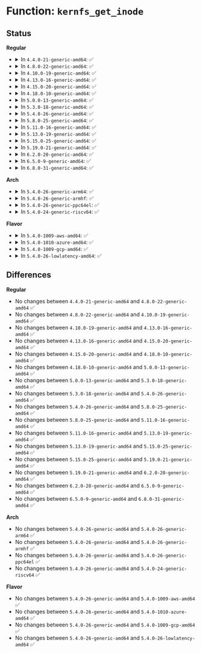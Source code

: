 # Function: <code>kernfs_get_inode</code>

## Status
<b>Regular</b>
<ul>
<li>
<details>
<summary>In <code>4.4.0-21-generic-amd64</code>: ✅</summary>

```c
struct inode * kernfs_get_inode(struct super_block * sb, struct kernfs_node * kn)
```

```json
{
  "name": "kernfs_get_inode",
  "collision_type": "Unique Global",
  "inline_type": "No",
  "funcs": [
    {
      "addr": 18446744071581503616,
      "name": "kernfs_get_inode",
      "external": true,
      "loc": "fs/kernfs/inode.c:333",
      "file": "fs/kernfs/inode.c",
      "inline": "seen, unknown",
      "caller_inline": [],
      "caller_func": [
        "kernel/cgroup.c:__cgroup_procs_write",
        "fs/kernfs/mount.c:kernfs_mount_ns",
        "fs/kernfs/dir.c:kernfs_iop_lookup"
      ]
    }
  ],
  "symbols": [
    {
      "addr": 18446744071581503616,
      "name": "kernfs_get_inode",
      "section": ".text",
      "bind": "STB_GLOBAL",
      "size": 258
    }
  ]
}
```
</details>
</li>
<li>
<details>
<summary>In <code>4.8.0-22-generic-amd64</code>: ✅</summary>

```c
struct inode * kernfs_get_inode(struct super_block * sb, struct kernfs_node * kn)
```

```json
{
  "name": "kernfs_get_inode",
  "collision_type": "Unique Global",
  "inline_type": "No",
  "funcs": [
    {
      "addr": 18446744071581689216,
      "name": "kernfs_get_inode",
      "external": true,
      "loc": "fs/kernfs/inode.c:337",
      "file": "fs/kernfs/inode.c",
      "inline": "seen, unknown",
      "caller_inline": [],
      "caller_func": [
        "fs/kernfs/mount.c:kernfs_mount_ns",
        "fs/kernfs/dir.c:kernfs_iop_lookup"
      ]
    }
  ],
  "symbols": [
    {
      "addr": 18446744071581689216,
      "name": "kernfs_get_inode",
      "section": ".text",
      "bind": "STB_GLOBAL",
      "size": 251
    }
  ]
}
```
</details>
</li>
<li>
<details>
<summary>In <code>4.10.0-19-generic-amd64</code>: ✅</summary>

```c
struct inode * kernfs_get_inode(struct super_block * sb, struct kernfs_node * kn)
```

```json
{
  "name": "kernfs_get_inode",
  "collision_type": "Unique Global",
  "inline_type": "No",
  "funcs": [
    {
      "addr": 18446744071581777328,
      "name": "kernfs_get_inode",
      "external": true,
      "loc": "fs/kernfs/inode.c:264",
      "file": "fs/kernfs/inode.c",
      "inline": "seen, unknown",
      "caller_inline": [],
      "caller_func": [
        "fs/kernfs/mount.c:kernfs_mount_ns",
        "fs/kernfs/dir.c:kernfs_iop_lookup"
      ]
    }
  ],
  "symbols": [
    {
      "addr": 18446744071581777328,
      "name": "kernfs_get_inode",
      "section": ".text",
      "bind": "STB_GLOBAL",
      "size": 250
    }
  ]
}
```
</details>
</li>
<li>
<details>
<summary>In <code>4.13.0-16-generic-amd64</code>: ✅</summary>

```c
struct inode * kernfs_get_inode(struct super_block * sb, struct kernfs_node * kn)
```

```json
{
  "name": "kernfs_get_inode",
  "collision_type": "Unique Global",
  "inline_type": "No",
  "funcs": [
    {
      "addr": 18446744071581831680,
      "name": "kernfs_get_inode",
      "external": true,
      "loc": "fs/kernfs/inode.c:264",
      "file": "fs/kernfs/inode.c",
      "inline": "seen, unknown",
      "caller_inline": [],
      "caller_func": [
        "kernel/cgroup/cgroup.c:__cgroup_procs_write",
        "fs/kernfs/mount.c:kernfs_mount_ns",
        "fs/kernfs/dir.c:kernfs_iop_lookup"
      ]
    }
  ],
  "symbols": [
    {
      "addr": 18446744071581831680,
      "name": "kernfs_get_inode",
      "section": ".text",
      "bind": "STB_GLOBAL",
      "size": 256
    }
  ]
}
```
</details>
</li>
<li>
<details>
<summary>In <code>4.15.0-20-generic-amd64</code>: ✅</summary>

```c
struct inode * kernfs_get_inode(struct super_block * sb, struct kernfs_node * kn)
```

```json
{
  "name": "kernfs_get_inode",
  "collision_type": "Unique Global",
  "inline_type": "No",
  "funcs": [
    {
      "addr": 18446744071581981280,
      "name": "kernfs_get_inode",
      "external": true,
      "loc": "fs/kernfs/inode.c:265",
      "file": "fs/kernfs/inode.c",
      "inline": "seen, unknown",
      "caller_inline": [],
      "caller_func": [
        "kernel/cgroup/cgroup.c:cgroup_procs_write_permission",
        "fs/kernfs/mount.c:kernfs_mount_ns",
        "fs/kernfs/mount.c:kernfs_get_parent_dentry",
        "fs/kernfs/mount.c:kernfs_fh_get_inode",
        "fs/kernfs/dir.c:kernfs_iop_lookup"
      ]
    }
  ],
  "symbols": [
    {
      "addr": 18446744071581981280,
      "name": "kernfs_get_inode",
      "section": ".text",
      "bind": "STB_GLOBAL",
      "size": 267
    }
  ]
}
```
</details>
</li>
<li>
<details>
<summary>In <code>4.18.0-10-generic-amd64</code>: ✅</summary>

```c
struct inode * kernfs_get_inode(struct super_block * sb, struct kernfs_node * kn)
```

```json
{
  "name": "kernfs_get_inode",
  "collision_type": "Unique Global",
  "inline_type": "No",
  "funcs": [
    {
      "addr": 18446744071582168768,
      "name": "kernfs_get_inode",
      "external": true,
      "loc": "fs/kernfs/inode.c:265",
      "file": "fs/kernfs/inode.c",
      "inline": "seen, unknown",
      "caller_inline": [],
      "caller_func": [
        "kernel/cgroup/cgroup.c:cgroup_procs_write_permission",
        "fs/kernfs/mount.c:kernfs_mount_ns",
        "fs/kernfs/mount.c:kernfs_get_parent_dentry",
        "fs/kernfs/mount.c:kernfs_fh_get_inode",
        "fs/kernfs/dir.c:kernfs_iop_lookup"
      ]
    }
  ],
  "symbols": [
    {
      "addr": 18446744071582168768,
      "name": "kernfs_get_inode",
      "section": ".text",
      "bind": "STB_GLOBAL",
      "size": 263
    }
  ]
}
```
</details>
</li>
<li>
<details>
<summary>In <code>5.0.0-13-generic-amd64</code>: ✅</summary>

```c
struct inode * kernfs_get_inode(struct super_block * sb, struct kernfs_node * kn)
```

```json
{
  "name": "kernfs_get_inode",
  "collision_type": "Unique Global",
  "inline_type": "No",
  "funcs": [
    {
      "addr": 18446744071582263840,
      "name": "kernfs_get_inode",
      "external": true,
      "loc": "fs/kernfs/inode.c:265",
      "file": "fs/kernfs/inode.c",
      "inline": "seen, unknown",
      "caller_inline": [],
      "caller_func": [
        "kernel/cgroup/cgroup.c:cgroup_procs_write_permission",
        "fs/kernfs/mount.c:kernfs_mount_ns",
        "fs/kernfs/mount.c:kernfs_get_parent_dentry",
        "fs/kernfs/mount.c:kernfs_fh_get_inode",
        "fs/kernfs/dir.c:kernfs_iop_lookup"
      ]
    }
  ],
  "symbols": [
    {
      "addr": 18446744071582263840,
      "name": "kernfs_get_inode",
      "section": ".text",
      "bind": "STB_GLOBAL",
      "size": 263
    }
  ]
}
```
</details>
</li>
<li>
<details>
<summary>In <code>5.3.0-18-generic-amd64</code>: ✅</summary>

```c
struct inode * kernfs_get_inode(struct super_block * sb, struct kernfs_node * kn)
```

```json
{
  "name": "kernfs_get_inode",
  "collision_type": "Unique Global",
  "inline_type": "No",
  "funcs": [
    {
      "addr": 18446744071582428048,
      "name": "kernfs_get_inode",
      "external": true,
      "loc": "fs/kernfs/inode.c:247",
      "file": "fs/kernfs/inode.c",
      "inline": "seen, unknown",
      "caller_inline": [],
      "caller_func": [
        "kernel/cgroup/cgroup.c:cgroup_procs_write_permission",
        "fs/kernfs/mount.c:kernfs_get_tree",
        "fs/kernfs/mount.c:kernfs_get_parent_dentry",
        "fs/kernfs/mount.c:kernfs_fh_get_inode",
        "fs/kernfs/dir.c:kernfs_iop_lookup"
      ]
    }
  ],
  "symbols": [
    {
      "addr": 18446744071582428048,
      "name": "kernfs_get_inode",
      "section": ".text",
      "bind": "STB_GLOBAL",
      "size": 272
    }
  ]
}
```
</details>
</li>
<li>
<details>
<summary>In <code>5.4.0-26-generic-amd64</code>: ✅</summary>

```c
struct inode * kernfs_get_inode(struct super_block * sb, struct kernfs_node * kn)
```

```json
{
  "name": "kernfs_get_inode",
  "collision_type": "Unique Global",
  "inline_type": "No",
  "funcs": [
    {
      "addr": 18446744071582526800,
      "name": "kernfs_get_inode",
      "external": true,
      "loc": "fs/kernfs/inode.c:246",
      "file": "fs/kernfs/inode.c",
      "inline": "seen, unknown",
      "caller_inline": [],
      "caller_func": [
        "kernel/cgroup/cgroup.c:cgroup_procs_write_permission",
        "fs/kernfs/mount.c:kernfs_get_tree",
        "fs/kernfs/mount.c:kernfs_get_parent_dentry",
        "fs/kernfs/mount.c:kernfs_fh_get_inode",
        "fs/kernfs/dir.c:kernfs_iop_lookup"
      ]
    }
  ],
  "symbols": [
    {
      "addr": 18446744071582526800,
      "name": "kernfs_get_inode",
      "section": ".text",
      "bind": "STB_GLOBAL",
      "size": 272
    }
  ]
}
```
</details>
</li>
<li>
<details>
<summary>In <code>5.8.0-25-generic-amd64</code>: ✅</summary>

```c
struct inode * kernfs_get_inode(struct super_block * sb, struct kernfs_node * kn)
```

```json
{
  "name": "kernfs_get_inode",
  "collision_type": "Unique Global",
  "inline_type": "No",
  "funcs": [
    {
      "addr": 18446744071582832592,
      "name": "kernfs_get_inode",
      "external": true,
      "loc": "fs/kernfs/inode.c:248",
      "file": "fs/kernfs/inode.c",
      "inline": "seen, unknown",
      "caller_inline": [],
      "caller_func": [
        "kernel/cgroup/cgroup.c:cgroup_css_set_fork",
        "kernel/cgroup/cgroup.c:cgroup_procs_write_permission",
        "fs/kernfs/mount.c:kernfs_get_parent_dentry",
        "fs/kernfs/mount.c:__kernfs_fh_to_dentry",
        "fs/kernfs/dir.c:kernfs_iop_lookup"
      ]
    }
  ],
  "symbols": [
    {
      "addr": 18446744071582832592,
      "name": "kernfs_get_inode",
      "section": ".text",
      "bind": "STB_GLOBAL",
      "size": 72
    }
  ]
}
```
</details>
</li>
<li>
<details>
<summary>In <code>5.11.0-16-generic-amd64</code>: ✅</summary>

```c
struct inode * kernfs_get_inode(struct super_block * sb, struct kernfs_node * kn)
```

```json
{
  "name": "kernfs_get_inode",
  "collision_type": "Unique Global",
  "inline_type": "No",
  "funcs": [
    {
      "addr": 18446744071582905344,
      "name": "kernfs_get_inode",
      "external": true,
      "loc": "fs/kernfs/inode.c:248",
      "file": "fs/kernfs/inode.c",
      "inline": "seen, unknown",
      "caller_inline": [],
      "caller_func": [
        "kernel/cgroup/cgroup.c:cgroup_css_set_fork",
        "kernel/cgroup/cgroup.c:cgroup_procs_write_permission",
        "fs/kernfs/mount.c:kernfs_get_parent_dentry",
        "fs/kernfs/mount.c:__kernfs_fh_to_dentry",
        "fs/kernfs/dir.c:kernfs_iop_lookup"
      ]
    }
  ],
  "symbols": [
    {
      "addr": 18446744071582905344,
      "name": "kernfs_get_inode",
      "section": ".text",
      "bind": "STB_GLOBAL",
      "size": 72
    }
  ]
}
```
</details>
</li>
<li>
<details>
<summary>In <code>5.13.0-19-generic-amd64</code>: ✅</summary>

```c
struct inode * kernfs_get_inode(struct super_block * sb, struct kernfs_node * kn)
```

```json
{
  "name": "kernfs_get_inode",
  "collision_type": "Unique Global",
  "inline_type": "No",
  "funcs": [
    {
      "addr": 18446744071582932944,
      "name": "kernfs_get_inode",
      "external": true,
      "loc": "fs/kernfs/inode.c:250",
      "file": "fs/kernfs/inode.c",
      "inline": "seen, unknown",
      "caller_inline": [],
      "caller_func": [
        "kernel/cgroup/cgroup.c:cgroup_css_set_fork",
        "fs/kernfs/mount.c:kernfs_get_tree",
        "fs/kernfs/mount.c:kernfs_get_parent_dentry",
        "fs/kernfs/mount.c:__kernfs_fh_to_dentry",
        "fs/kernfs/dir.c:kernfs_iop_lookup"
      ]
    }
  ],
  "symbols": [
    {
      "addr": 18446744071582932944,
      "name": "kernfs_get_inode",
      "section": ".text",
      "bind": "STB_GLOBAL",
      "size": 274
    }
  ]
}
```
</details>
</li>
<li>
<details>
<summary>In <code>5.15.0-25-generic-amd64</code>: ✅</summary>

```c
struct inode * kernfs_get_inode(struct super_block * sb, struct kernfs_node * kn)
```

```json
{
  "name": "kernfs_get_inode",
  "collision_type": "Unique Global",
  "inline_type": "No",
  "funcs": [
    {
      "addr": 18446744071583267792,
      "name": "kernfs_get_inode",
      "external": true,
      "loc": "fs/kernfs/inode.c:246",
      "file": "fs/kernfs/inode.c",
      "inline": "seen, unknown",
      "caller_inline": [],
      "caller_func": [
        "kernel/cgroup/cgroup.c:cgroup_css_set_fork",
        "fs/kernfs/mount.c:kernfs_get_tree",
        "fs/kernfs/mount.c:kernfs_get_parent_dentry",
        "fs/kernfs/mount.c:__kernfs_fh_to_dentry",
        "fs/kernfs/dir.c:kernfs_iop_lookup"
      ]
    }
  ],
  "symbols": [
    {
      "addr": 18446744071583267792,
      "name": "kernfs_get_inode",
      "section": ".text",
      "bind": "STB_GLOBAL",
      "size": 277
    }
  ]
}
```
</details>
</li>
<li>
<details>
<summary>In <code>5.19.0-21-generic-amd64</code>: ✅</summary>

```c
struct inode * kernfs_get_inode(struct super_block * sb, struct kernfs_node * kn)
```

```json
{
  "name": "kernfs_get_inode",
  "collision_type": "Unique Global",
  "inline_type": "No",
  "funcs": [
    {
      "addr": 18446744071583770928,
      "name": "kernfs_get_inode",
      "external": true,
      "loc": "fs/kernfs/inode.c:250",
      "file": "fs/kernfs/inode.c",
      "inline": "seen, unknown",
      "caller_inline": [],
      "caller_func": [
        "kernel/cgroup/cgroup.c:cgroup_css_set_fork",
        "fs/kernfs/mount.c:kernfs_get_tree",
        "fs/kernfs/mount.c:kernfs_get_parent_dentry",
        "fs/kernfs/mount.c:__kernfs_fh_to_dentry",
        "fs/kernfs/dir.c:kernfs_iop_lookup"
      ]
    }
  ],
  "symbols": [
    {
      "addr": 18446744071583770928,
      "name": "kernfs_get_inode",
      "section": ".text",
      "bind": "STB_GLOBAL",
      "size": 286
    }
  ]
}
```
</details>
</li>
<li>
<details>
<summary>In <code>6.2.0-20-generic-amd64</code>: ✅</summary>

```c
struct inode * kernfs_get_inode(struct super_block * sb, struct kernfs_node * kn)
```

```json
{
  "name": "kernfs_get_inode",
  "collision_type": "Unique Global",
  "inline_type": "No",
  "funcs": [
    {
      "addr": 18446744071584388368,
      "name": "kernfs_get_inode",
      "external": true,
      "loc": "fs/kernfs/inode.c:248",
      "file": "fs/kernfs/inode.c",
      "inline": "seen, unknown",
      "caller_inline": [],
      "caller_func": [
        "kernel/cgroup/cgroup.c:cgroup_css_set_fork",
        "fs/kernfs/mount.c:kernfs_get_tree",
        "fs/kernfs/mount.c:kernfs_get_parent_dentry",
        "fs/kernfs/mount.c:__kernfs_fh_to_dentry",
        "fs/kernfs/dir.c:kernfs_iop_lookup"
      ]
    }
  ],
  "symbols": [
    {
      "addr": 18446744071584388368,
      "name": "kernfs_get_inode",
      "section": ".text",
      "bind": "STB_GLOBAL",
      "size": 286
    }
  ]
}
```
</details>
</li>
<li>
<details>
<summary>In <code>6.5.0-9-generic-amd64</code>: ✅</summary>

```c
struct inode * kernfs_get_inode(struct super_block * sb, struct kernfs_node * kn)
```

```json
{
  "name": "kernfs_get_inode",
  "collision_type": "Unique Global",
  "inline_type": "No",
  "funcs": [
    {
      "addr": 18446744071584616688,
      "name": "kernfs_get_inode",
      "external": true,
      "loc": "fs/kernfs/inode.c:248",
      "file": "fs/kernfs/inode.c",
      "inline": "seen, unknown",
      "caller_inline": [],
      "caller_func": [
        "kernel/cgroup/cgroup.c:cgroup_css_set_fork",
        "fs/kernfs/mount.c:kernfs_get_tree",
        "fs/kernfs/mount.c:kernfs_get_parent_dentry",
        "fs/kernfs/mount.c:__kernfs_fh_to_dentry",
        "fs/kernfs/dir.c:kernfs_iop_lookup"
      ]
    }
  ],
  "symbols": [
    {
      "addr": 18446744071584616688,
      "name": "kernfs_get_inode",
      "section": ".text",
      "bind": "STB_GLOBAL",
      "size": 283
    }
  ]
}
```
</details>
</li>
<li>
<details>
<summary>In <code>6.8.0-31-generic-amd64</code>: ✅</summary>

```c
struct inode * kernfs_get_inode(struct super_block * sb, struct kernfs_node * kn)
```

```json
{
  "name": "kernfs_get_inode",
  "collision_type": "Unique Global",
  "inline_type": "No",
  "funcs": [
    {
      "addr": 18446744071584848800,
      "name": "kernfs_get_inode",
      "external": true,
      "loc": "fs/kernfs/inode.c:247",
      "file": "fs/kernfs/inode.c",
      "inline": "seen, unknown",
      "caller_inline": [],
      "caller_func": [
        "kernel/cgroup/cgroup.c:cgroup_css_set_fork",
        "fs/kernfs/mount.c:kernfs_get_tree",
        "fs/kernfs/mount.c:kernfs_get_parent_dentry",
        "fs/kernfs/mount.c:kernfs_fh_to_parent",
        "fs/kernfs/mount.c:kernfs_fh_to_dentry",
        "fs/kernfs/dir.c:kernfs_iop_lookup"
      ]
    }
  ],
  "symbols": [
    {
      "addr": 18446744071584848800,
      "name": "kernfs_get_inode",
      "section": ".text",
      "bind": "STB_GLOBAL",
      "size": 256
    }
  ]
}
```
</details>
</li>
</ul>
<b>Arch</b>
<ul>
<li>
<details>
<summary>In <code>5.4.0-26-generic-arm64</code>: ✅</summary>

```c
struct inode * kernfs_get_inode(struct super_block * sb, struct kernfs_node * kn)
```

```json
{
  "name": "kernfs_get_inode",
  "collision_type": "Unique Global",
  "inline_type": "No",
  "funcs": [
    {
      "addr": 18446603336494158392,
      "name": "kernfs_get_inode",
      "external": true,
      "loc": "fs/kernfs/inode.c:246",
      "file": "fs/kernfs/inode.c",
      "inline": "seen, unknown",
      "caller_inline": [],
      "caller_func": [
        "kernel/cgroup/cgroup.c:cgroup_procs_write_permission",
        "fs/kernfs/mount.c:kernfs_get_tree",
        "fs/kernfs/mount.c:kernfs_get_parent_dentry",
        "fs/kernfs/mount.c:kernfs_fh_get_inode",
        "fs/kernfs/dir.c:kernfs_iop_lookup"
      ]
    }
  ],
  "symbols": [
    {
      "addr": 18446603336494158392,
      "name": "kernfs_get_inode",
      "section": ".text",
      "bind": "STB_GLOBAL",
      "size": 308
    }
  ]
}
```
</details>
</li>
<li>
<details>
<summary>In <code>5.4.0-26-generic-armhf</code>: ✅</summary>

```c
struct inode * kernfs_get_inode(struct super_block * sb, struct kernfs_node * kn)
```

```json
{
  "name": "kernfs_get_inode",
  "collision_type": "Unique Global",
  "inline_type": "No",
  "funcs": [
    {
      "addr": 3227599360,
      "name": "kernfs_get_inode",
      "external": true,
      "loc": "fs/kernfs/inode.c:246",
      "file": "fs/kernfs/inode.c",
      "inline": "seen, unknown",
      "caller_inline": [],
      "caller_func": [
        "kernel/cgroup/cgroup.c:cgroup_procs_write_permission",
        "fs/kernfs/mount.c:kernfs_get_tree",
        "fs/kernfs/mount.c:kernfs_get_parent_dentry",
        "fs/kernfs/mount.c:kernfs_fh_get_inode",
        "fs/kernfs/dir.c:kernfs_iop_lookup"
      ]
    }
  ],
  "symbols": [
    {
      "addr": 3227599360,
      "name": "kernfs_get_inode",
      "section": ".text",
      "bind": "STB_GLOBAL",
      "size": 360
    }
  ]
}
```
</details>
</li>
<li>
<details>
<summary>In <code>5.4.0-26-generic-ppc64el</code>: ✅</summary>

```c
struct inode * kernfs_get_inode(struct super_block * sb, struct kernfs_node * kn)
```

```json
{
  "name": "kernfs_get_inode",
  "collision_type": "Unique Global",
  "inline_type": "No",
  "funcs": [
    {
      "addr": 13835058055287838848,
      "name": "kernfs_get_inode",
      "external": true,
      "loc": "fs/kernfs/inode.c:246",
      "file": "fs/kernfs/inode.c",
      "inline": "seen, unknown",
      "caller_inline": [],
      "caller_func": [
        "kernel/cgroup/cgroup.c:cgroup_procs_write_permission",
        "fs/kernfs/mount.c:kernfs_get_tree",
        "fs/kernfs/mount.c:kernfs_get_parent_dentry",
        "fs/kernfs/mount.c:kernfs_fh_get_inode",
        "fs/kernfs/dir.c:kernfs_iop_lookup"
      ]
    }
  ],
  "symbols": [
    {
      "addr": 13835058055287838848,
      "name": "kernfs_get_inode",
      "section": ".text",
      "bind": "STB_GLOBAL",
      "size": 416
    }
  ]
}
```
</details>
</li>
<li>
<details>
<summary>In <code>5.4.0-24-generic-riscv64</code>: ✅</summary>

```c
struct inode * kernfs_get_inode(struct super_block * sb, struct kernfs_node * kn)
```

```json
{
  "name": "kernfs_get_inode",
  "collision_type": "Unique Global",
  "inline_type": "No",
  "funcs": [
    {
      "addr": 18446743936273629428,
      "name": "kernfs_get_inode",
      "external": true,
      "loc": "fs/kernfs/inode.c:246",
      "file": "fs/kernfs/inode.c",
      "inline": "seen, unknown",
      "caller_inline": [],
      "caller_func": [
        "kernel/cgroup/cgroup.c:cgroup_procs_write_permission",
        "fs/kernfs/mount.c:kernfs_get_tree",
        "fs/kernfs/mount.c:kernfs_get_parent_dentry",
        "fs/kernfs/mount.c:kernfs_fh_get_inode",
        "fs/kernfs/dir.c:kernfs_iop_lookup"
      ]
    }
  ],
  "symbols": [
    {
      "addr": 18446743936273629428,
      "name": "kernfs_get_inode",
      "section": ".text",
      "bind": "STB_GLOBAL",
      "size": 278
    }
  ]
}
```
</details>
</li>
</ul>
<b>Flavor</b>
<ul>
<li>
<details>
<summary>In <code>5.4.0-1009-aws-amd64</code>: ✅</summary>

```c
struct inode * kernfs_get_inode(struct super_block * sb, struct kernfs_node * kn)
```

```json
{
  "name": "kernfs_get_inode",
  "collision_type": "Unique Global",
  "inline_type": "No",
  "funcs": [
    {
      "addr": 18446744071582495536,
      "name": "kernfs_get_inode",
      "external": true,
      "loc": "fs/kernfs/inode.c:246",
      "file": "fs/kernfs/inode.c",
      "inline": "seen, unknown",
      "caller_inline": [],
      "caller_func": [
        "kernel/cgroup/cgroup.c:cgroup_procs_write_permission",
        "fs/kernfs/mount.c:kernfs_get_tree",
        "fs/kernfs/mount.c:kernfs_get_parent_dentry",
        "fs/kernfs/mount.c:kernfs_fh_get_inode",
        "fs/kernfs/dir.c:kernfs_iop_lookup"
      ]
    }
  ],
  "symbols": [
    {
      "addr": 18446744071582495536,
      "name": "kernfs_get_inode",
      "section": ".text",
      "bind": "STB_GLOBAL",
      "size": 272
    }
  ]
}
```
</details>
</li>
<li>
<details>
<summary>In <code>5.4.0-1010-azure-amd64</code>: ✅</summary>

```c
struct inode * kernfs_get_inode(struct super_block * sb, struct kernfs_node * kn)
```

```json
{
  "name": "kernfs_get_inode",
  "collision_type": "Unique Global",
  "inline_type": "No",
  "funcs": [
    {
      "addr": 18446744071582432768,
      "name": "kernfs_get_inode",
      "external": true,
      "loc": "fs/kernfs/inode.c:246",
      "file": "fs/kernfs/inode.c",
      "inline": "seen, unknown",
      "caller_inline": [],
      "caller_func": [
        "kernel/cgroup/cgroup.c:cgroup_procs_write_permission",
        "fs/kernfs/mount.c:kernfs_get_tree",
        "fs/kernfs/mount.c:kernfs_get_parent_dentry",
        "fs/kernfs/mount.c:kernfs_fh_get_inode",
        "fs/kernfs/dir.c:kernfs_iop_lookup"
      ]
    }
  ],
  "symbols": [
    {
      "addr": 18446744071582432768,
      "name": "kernfs_get_inode",
      "section": ".text",
      "bind": "STB_GLOBAL",
      "size": 272
    }
  ]
}
```
</details>
</li>
<li>
<details>
<summary>In <code>5.4.0-1009-gcp-amd64</code>: ✅</summary>

```c
struct inode * kernfs_get_inode(struct super_block * sb, struct kernfs_node * kn)
```

```json
{
  "name": "kernfs_get_inode",
  "collision_type": "Unique Global",
  "inline_type": "No",
  "funcs": [
    {
      "addr": 18446744071582486016,
      "name": "kernfs_get_inode",
      "external": true,
      "loc": "fs/kernfs/inode.c:246",
      "file": "fs/kernfs/inode.c",
      "inline": "seen, unknown",
      "caller_inline": [],
      "caller_func": [
        "kernel/cgroup/cgroup.c:cgroup_procs_write_permission",
        "fs/kernfs/mount.c:kernfs_get_tree",
        "fs/kernfs/mount.c:kernfs_get_parent_dentry",
        "fs/kernfs/mount.c:kernfs_fh_get_inode",
        "fs/kernfs/dir.c:kernfs_iop_lookup"
      ]
    }
  ],
  "symbols": [
    {
      "addr": 18446744071582486016,
      "name": "kernfs_get_inode",
      "section": ".text",
      "bind": "STB_GLOBAL",
      "size": 272
    }
  ]
}
```
</details>
</li>
<li>
<details>
<summary>In <code>5.4.0-26-lowlatency-amd64</code>: ✅</summary>

```c
struct inode * kernfs_get_inode(struct super_block * sb, struct kernfs_node * kn)
```

```json
{
  "name": "kernfs_get_inode",
  "collision_type": "Unique Global",
  "inline_type": "No",
  "funcs": [
    {
      "addr": 18446744071582566576,
      "name": "kernfs_get_inode",
      "external": true,
      "loc": "fs/kernfs/inode.c:246",
      "file": "fs/kernfs/inode.c",
      "inline": "seen, unknown",
      "caller_inline": [],
      "caller_func": [
        "kernel/cgroup/cgroup.c:cgroup_procs_write_permission",
        "fs/kernfs/mount.c:kernfs_get_tree",
        "fs/kernfs/mount.c:kernfs_get_parent_dentry",
        "fs/kernfs/mount.c:kernfs_fh_get_inode",
        "fs/kernfs/dir.c:kernfs_iop_lookup"
      ]
    }
  ],
  "symbols": [
    {
      "addr": 18446744071582566576,
      "name": "kernfs_get_inode",
      "section": ".text",
      "bind": "STB_GLOBAL",
      "size": 272
    }
  ]
}
```
</details>
</li>
</ul>

## Differences
<b>Regular</b>
<ul>
<li>
No changes between <code>4.4.0-21-generic-amd64</code> and <code>4.8.0-22-generic-amd64</code> ✅
</li>
<li>
No changes between <code>4.8.0-22-generic-amd64</code> and <code>4.10.0-19-generic-amd64</code> ✅
</li>
<li>
No changes between <code>4.10.0-19-generic-amd64</code> and <code>4.13.0-16-generic-amd64</code> ✅
</li>
<li>
No changes between <code>4.13.0-16-generic-amd64</code> and <code>4.15.0-20-generic-amd64</code> ✅
</li>
<li>
No changes between <code>4.15.0-20-generic-amd64</code> and <code>4.18.0-10-generic-amd64</code> ✅
</li>
<li>
No changes between <code>4.18.0-10-generic-amd64</code> and <code>5.0.0-13-generic-amd64</code> ✅
</li>
<li>
No changes between <code>5.0.0-13-generic-amd64</code> and <code>5.3.0-18-generic-amd64</code> ✅
</li>
<li>
No changes between <code>5.3.0-18-generic-amd64</code> and <code>5.4.0-26-generic-amd64</code> ✅
</li>
<li>
No changes between <code>5.4.0-26-generic-amd64</code> and <code>5.8.0-25-generic-amd64</code> ✅
</li>
<li>
No changes between <code>5.8.0-25-generic-amd64</code> and <code>5.11.0-16-generic-amd64</code> ✅
</li>
<li>
No changes between <code>5.11.0-16-generic-amd64</code> and <code>5.13.0-19-generic-amd64</code> ✅
</li>
<li>
No changes between <code>5.13.0-19-generic-amd64</code> and <code>5.15.0-25-generic-amd64</code> ✅
</li>
<li>
No changes between <code>5.15.0-25-generic-amd64</code> and <code>5.19.0-21-generic-amd64</code> ✅
</li>
<li>
No changes between <code>5.19.0-21-generic-amd64</code> and <code>6.2.0-20-generic-amd64</code> ✅
</li>
<li>
No changes between <code>6.2.0-20-generic-amd64</code> and <code>6.5.0-9-generic-amd64</code> ✅
</li>
<li>
No changes between <code>6.5.0-9-generic-amd64</code> and <code>6.8.0-31-generic-amd64</code> ✅
</li>
</ul>
<b>Arch</b>
<ul>
<li>
No changes between <code>5.4.0-26-generic-amd64</code> and <code>5.4.0-26-generic-arm64</code> ✅
</li>
<li>
No changes between <code>5.4.0-26-generic-amd64</code> and <code>5.4.0-26-generic-armhf</code> ✅
</li>
<li>
No changes between <code>5.4.0-26-generic-amd64</code> and <code>5.4.0-26-generic-ppc64el</code> ✅
</li>
<li>
No changes between <code>5.4.0-26-generic-amd64</code> and <code>5.4.0-24-generic-riscv64</code> ✅
</li>
</ul>
<b>Flavor</b>
<ul>
<li>
No changes between <code>5.4.0-26-generic-amd64</code> and <code>5.4.0-1009-aws-amd64</code> ✅
</li>
<li>
No changes between <code>5.4.0-26-generic-amd64</code> and <code>5.4.0-1010-azure-amd64</code> ✅
</li>
<li>
No changes between <code>5.4.0-26-generic-amd64</code> and <code>5.4.0-1009-gcp-amd64</code> ✅
</li>
<li>
No changes between <code>5.4.0-26-generic-amd64</code> and <code>5.4.0-26-lowlatency-amd64</code> ✅
</li>
</ul>
